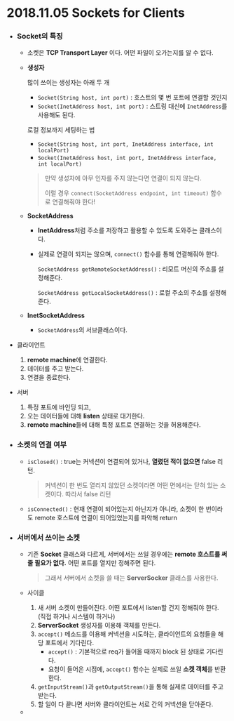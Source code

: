 # 2018.11.05 Sockets for Clients

- ### **Socket의 특징**

  - 소켓은 **TCP Transport Layer** 이다. 어떤 파일이 오가는지를 알 수 없다.

  - **생성자**

    많이 쓰이는 생성자는 아래 두 개

    - `Socket(String host, int port)` : 호스트의 몇 번 포트에 연결할 것인지
    - `Socket(InetAddress host, int port)` : 스트링 대신에 `InetAddress`를 사용해도 된다.

    로컬 정보까지 세팅하는 법

    - `Socket(String host, int port, InetAddress interface, int localPort)`
    - `Socket(InetAddress host, int port, InetAddress interface, int localPort)`

    > 만약 생성자에 아무 인자를 주지 않는다면 연결이 되지 않는다.
    >
    > 이럴 경우 `connect(SocketAddress endpoint, int timeout)` 함수로 연결해줘야 한다!

  - **SocketAddress**

    - **InetAddress**처럼 주소를 저장하고 활용할 수 있도록 도와주는 클래스이다.

    - 실제로 연결이 되지는 않으며, `connect()` 함수를 통해 연결해줘야 한다.

      `SocketAddress getRemoteSocketAddress()` : 리모트 머신의 주소를 설정해준다.

      `SocketAddress getLocalSocketAddress()` : 로컬 주소의 주소를 설정해준다.

  - **InetSocketAddress**

    - `SocketAddress`의 서브클래스이다.

- 클라이언트

  1. **remote machine**에 연결한다.
  2. 데이터를 주고 받는다.
  3. 연결을 종료한다.

- 서버
  1. 특정 포트에 바인딩 되고,
  2. 오는 데이터들에 대해 **listen** 상태로 대기한다.
  3. **remote machine**들에 대해 특정 포트로 연결하는 것을 허용해준다.



- ### 소켓의 연결 여부

  - `isClosed()` : true는 커넥션이 연결되어 있거나, **열렸던 적이 없으면** false 리턴.

    > 커넥션이 한 번도 열리지 않았던 소켓이라면 어떤 면에서는 닫혀 있는 소켓이다. 따라서 false 리턴

  - `isConnected()` : 현재 연결이 되어있는지 아닌지가 아니라, 소켓이 한 번이라도 remote 호스트에 연결이 되어있었는지를 파악해 return



- ### 서버에서 쓰이는 소켓

  - 기존 **Socket** 클래스와 다르게, 서버에서는 쓰일 경우에는 **remote 호스트를 써줄 필요가 없다.** 어떤 포트를 열지만 정해주면 된다.

    > 그래서 서버에서 소켓을 쓸 때는 **ServerSocker** 클래스를 사용한다.

  - 사이클

    1. 새 서버 소켓이 만들어진다. 어떤 포트에서 listen할 건지 정해줘야 한다. (직접 하거나 시스템이 하거나)
    2. **ServerSocket** 생성자를 이용해 객체를 만든다.
    3. `accept()` 메소드를 이용해 커넥션을 시도하는, 클라이언트의 요청들을 해당 포트에서 기다린다. 
       - `accept()` : 기본적으로 req가 들어올 때까지 block 된 상태로 기다린다.
       - 요청이 들어온 시점에, `accept()` 함수는 실제로 쓰일 **소켓 객체**를 반환한다.
    4. `getInputStream()`과 `getOutputStream()`을 통해 실제로 데이터를 주고받는다.
    5. 할 일이 다 끝나면 서버와 클라이언트는 서로 간의 커넥션을 닫아준다.

  - 